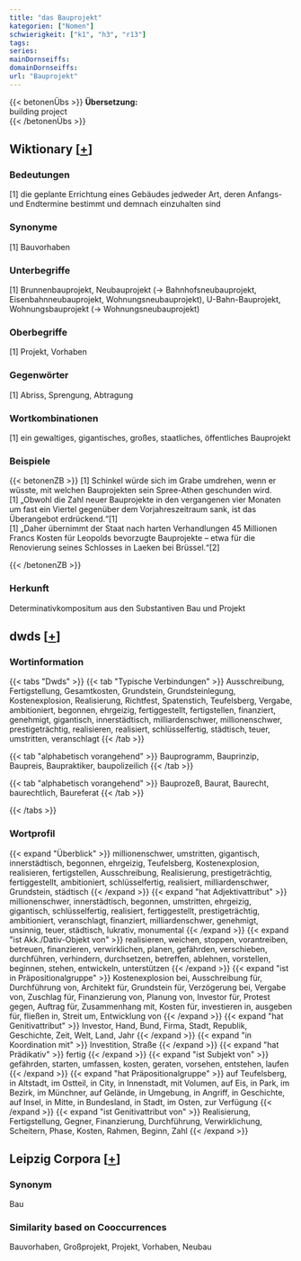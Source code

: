 ```yaml
---
title: "das Bauprojekt"
kategorien: ["Nomen"]
schwierigkeit: ["k1", "h3", "r13"]
tags:
series:
mainDornseiffs:
domainDornseiffs:
url: "Bauprojekt"
---
```


{{< betonenÜbs >}}
**Übersetzung:**  
building  project  
{{< /betonenÜbs >}}

## Wiktionary [[+](https://de.wiktionary.org/wiki/Bauprojekt)]

### Bedeutungen
[1] die geplante Errichtung eines Gebäudes jedweder Art, deren Anfangs- und Endtermine bestimmt und demnach einzuhalten sind  

### Synonyme
[1] Bauvorhaben  

### Unterbegriffe
[1] Brunnenbauprojekt, Neubauprojekt (→ Bahnhofsneubauprojekt, Eisenbahnneubauprojekt, Wohnungsneubauprojekt), U-Bahn-Bauprojekt, Wohnungsbauprojekt (→ Wohnungsneubauprojekt)  

### Oberbegriffe
[1] Projekt, Vorhaben  

### Gegenwörter
[1] Abriss, Sprengung, Abtragung  

### Wortkombinationen
[1] ein gewaltiges, gigantisches, großes, staatliches, öffentliches Bauprojekt  

### Beispiele
{{< betonenZB >}}
[1] Schinkel würde sich im Grabe umdrehen, wenn er wüsste, mit welchen Bauprojekten sein Spree-Athen geschunden wird.  
[1] „Obwohl die Zahl neuer Bauprojekte in den vergangenen vier Monaten um fast ein Viertel gegenüber dem Vorjahreszeitraum sank, ist das Überangebot erdrückend.“[1]  
[1] „Daher übernimmt der Staat nach harten Verhandlungen 45 Millionen Francs Kosten für Leopolds bevorzugte Bauprojekte – etwa für die Renovierung seines Schlosses in Laeken bei Brüssel.“[2]  

{{< /betonenZB >}}
### Herkunft
Determinativkompositum aus den Substantiven Bau und Projekt  



## dwds [[+](https://www.dwds.de/wb/Bauprojekt)]

### Wortinformation
{{< tabs "Dwds" >}}
{{< tab "Typische Verbindungen" >}}
Ausschreibung, Fertigstellung, Gesamtkosten, Grundstein, Grundsteinlegung, Kostenexplosion, Realisierung, Richtfest, Spatenstich, Teufelsberg, Vergabe, ambitioniert, begonnen, ehrgeizig, fertiggestellt, fertigstellen, finanziert, genehmigt, gigantisch, innerstädtisch, milliardenschwer, millionenschwer, prestigeträchtig, realisieren, realisiert, schlüsselfertig, städtisch, teuer, umstritten, veranschlagt
{{< /tab >}}

{{< tab "alphabetisch vorangehend" >}}
Bauprogramm, Bauprinzip, Baupreis, Baupraktiker, baupolizeilich
{{< /tab >}}

{{< tab "alphabetisch vorangehend" >}}
Bauprozeß, Baurat, Baurecht, baurechtlich, Baureferat
{{< /tab >}}

{{< /tabs >}}

### Wortprofil
{{< expand "Überblick" >}} millionenschwer, umstritten, gigantisch, innerstädtisch, begonnen, ehrgeizig, Teufelsberg, Kostenexplosion, realisieren, fertigstellen, Ausschreibung, Realisierung, prestigeträchtig, fertiggestellt, ambitioniert, schlüsselfertig, realisiert, milliardenschwer, Grundstein, städtisch {{< /expand >}}
{{< expand "hat Adjektivattribut" >}} millionenschwer, innerstädtisch, begonnen, umstritten, ehrgeizig, gigantisch, schlüsselfertig, realisiert, fertiggestellt, prestigeträchtig, ambitioniert, veranschlagt, finanziert, milliardenschwer, genehmigt, unsinnig, teuer, städtisch, lukrativ, monumental {{< /expand >}}
{{< expand "ist Akk./Dativ-Objekt von" >}} realisieren, weichen, stoppen, vorantreiben, betreuen, finanzieren, verwirklichen, planen, gefährden, verschieben, durchführen, verhindern, durchsetzen, betreffen, ablehnen, vorstellen, beginnen, stehen, entwickeln, unterstützen {{< /expand >}}
{{< expand "ist in Präpositionalgruppe" >}} Kostenexplosion bei, Ausschreibung für, Durchführung von, Architekt für, Grundstein für, Verzögerung bei, Vergabe von, Zuschlag für, Finanzierung von, Planung von, Investor für, Protest gegen, Auftrag für, Zusammenhang mit, Kosten für, investieren in, ausgeben für, fließen in, Streit um, Entwicklung von {{< /expand >}}
{{< expand "hat Genitivattribut" >}} Investor, Hand, Bund, Firma, Stadt, Republik, Geschichte, Zeit, Welt, Land, Jahr {{< /expand >}}
{{< expand "in Koordination mit" >}} Investition, Straße {{< /expand >}}
{{< expand "hat Prädikativ" >}} fertig {{< /expand >}}
{{< expand "ist Subjekt von" >}} gefährden, starten, umfassen, kosten, geraten, vorsehen, entstehen, laufen {{< /expand >}}
{{< expand "hat Präpositionalgruppe" >}} auf Teufelsberg, in Altstadt, im Ostteil, in City, in Innenstadt, mit Volumen, auf Eis, in Park, im Bezirk, im Münchner, auf Gelände, in Umgebung, in Angriff, in Geschichte, auf Insel, in Mitte, in Bundesland, in Stadt, im Osten, zur Verfügung {{< /expand >}}
{{< expand "ist Genitivattribut von" >}} Realisierung, Fertigstellung, Gegner, Finanzierung, Durchführung, Verwirklichung, Scheitern, Phase, Kosten, Rahmen, Beginn, Zahl {{< /expand >}}

## Leipzig Corpora [[+](https://corpora.uni-leipzig.de/en/res?word=Bauprojekt&corpusId=deu_newscrawl-public_2018)]


### Synonym
Bau


### Similarity based on Cooccurrences
Bauvorhaben, Großprojekt, Projekt, Vorhaben, Neubau


